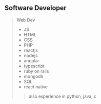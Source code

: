 Software Developer
------------------------------
> 
> Web Dev 
> - JS
> - HTML
> - CSS
> - PHP
> - reactjs
> - nodejs
> - angular
> - typescript
> - ruby on rails
> - mongodb
> - SQL
> - react native
> 
>>   also experience in python, java, c

